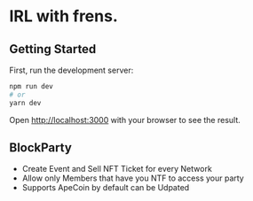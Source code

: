 # IRL with frens.

## Getting Started

First, run the development server:

```bash
npm run dev
# or
yarn dev
```

Open [http://localhost:3000](http://localhost:3000) with your browser to see the result.

## BlockParty

- Create Event and Sell NFT Ticket for every Network
- Allow only Members that have you NTF to access your party
- Supports ApeCoin by default can be Udpated
